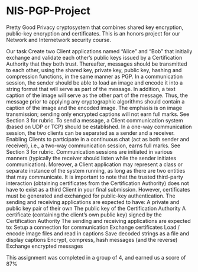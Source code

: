 # NIS-PGP-Project
Pretty Good Privacy cryptosystem that combines shared key encryption, public-key encryption and certificates.
This is an honors project for our Network and Internetwork security course.

Our task
Create two Client applications named “Alice” and “Bob” that initially exchange and validate each
other’s public keys issued by a Certification Authority that they both trust. Thereafter, messages
should be transmitted to each other, using the shared key, private key, public key, hashing and
compression functions, in the same manner as PGP.
In a communication session, the sender should be able to load an image and encode it into a string
format that will serve as part of the message. In addition, a text caption of the image will serve as the
other part of the message. Thus, the message prior to applying any cryptographic algorithms should
contain a caption of the image and the encoded image. The emphasis is on image transmission;
sending only encrypted captions will not earn full marks. See Section 3 for rubric.
To send a message, a Client communication system (based on UDP or TCP) should be established. In
a one-way communication session, the two clients can be separated as a sender and a receiver.
Enabling Clients to participate in a continuous chat (act as both sender and receiver), i.e., a two-way
communication session, earns full marks. See Section 3 for rubric. Communication sessions are
initiated in various manners (typically the receiver should listen while the sender initiates
communication). Moreover, a Client application may represent a class or separate instance of the
system running, as long as there are two entities that may communicate.
It is important to note that the trusted third-party interaction (obtaining certificates from the
Certification Authority) does not have to exist as a third Client in your final submission. However,
certificates must be generated and exchanged for public-key authentication.
The sending and receiving applications are expected to have:
  A private and public key pair of their own
  The public key of the Certification Authority
  A certificate (containing the client’s own public key) signed by the Certification Authority
The sending and receiving applications are expected to:
  Setup a connection for communication
  Exchange certificates
  Load / encode image files and read in captions
  Save decoded strings as a file and display captions
  Encrypt, compress, hash messages (and the reverse)
  Exchange encrypted messages

This assignment was completed in a group of 4, and earned us a score of 87%
